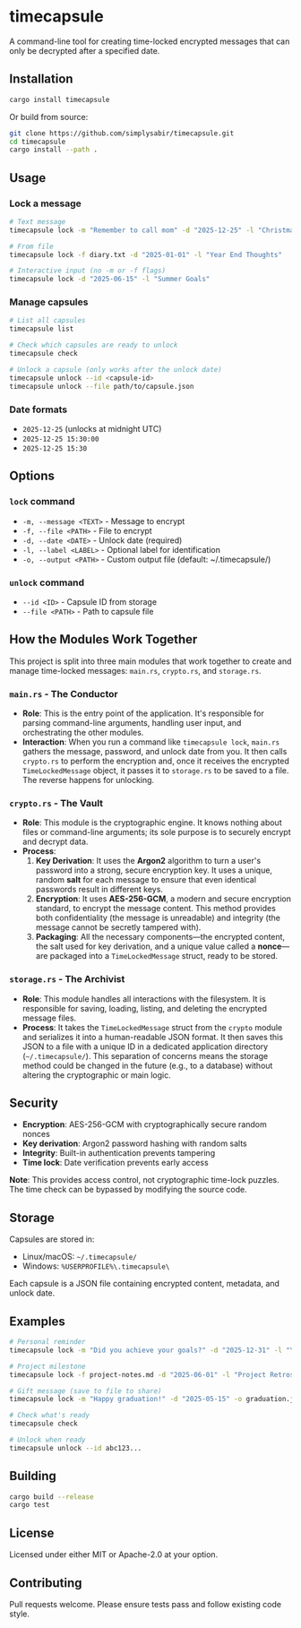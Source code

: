# timecapsule

A command-line tool for creating time-locked encrypted messages that can only be decrypted after a specified date.

## Installation

```bash
cargo install timecapsule
```

Or build from source:
```bash
git clone https://github.com/simplysabir/timecapsule.git
cd timecapsule
cargo install --path .
```

## Usage

### Lock a message
```bash
# Text message
timecapsule lock -m "Remember to call mom" -d "2025-12-25" -l "Christmas Reminder"

# From file
timecapsule lock -f diary.txt -d "2025-01-01" -l "Year End Thoughts"

# Interactive input (no -m or -f flags)
timecapsule lock -d "2025-06-15" -l "Summer Goals"
```

### Manage capsules
```bash
# List all capsules
timecapsule list

# Check which capsules are ready to unlock
timecapsule check

# Unlock a capsule (only works after the unlock date)
timecapsule unlock --id <capsule-id>
timecapsule unlock --file path/to/capsule.json
```

### Date formats
- `2025-12-25` (unlocks at midnight UTC)
- `2025-12-25 15:30:00`
- `2025-12-25 15:30`

## Options

### `lock` command
- `-m, --message <TEXT>` - Message to encrypt
- `-f, --file <PATH>` - File to encrypt
- `-d, --date <DATE>` - Unlock date (required)
- `-l, --label <LABEL>` - Optional label for identification
- `-o, --output <PATH>` - Custom output file (default: ~/.timecapsule/)

### `unlock` command
- `--id <ID>` - Capsule ID from storage
- `--file <PATH>` - Path to capsule file

## How the Modules Work Together

This project is split into three main modules that work together to create and manage time-locked messages: `main.rs`, `crypto.rs`, and `storage.rs`.

### `main.rs` - The Conductor

*   **Role**: This is the entry point of the application. It's responsible for parsing command-line arguments, handling user input, and orchestrating the other modules.
*   **Interaction**: When you run a command like `timecapsule lock`, `main.rs` gathers the message, password, and unlock date from you. It then calls `crypto.rs` to perform the encryption and, once it receives the encrypted `TimeLockedMessage` object, it passes it to `storage.rs` to be saved to a file. The reverse happens for unlocking.

### `crypto.rs` - The Vault

*   **Role**: This module is the cryptographic engine. It knows nothing about files or command-line arguments; its sole purpose is to securely encrypt and decrypt data.
*   **Process**:
    1.  **Key Derivation**: It uses the **Argon2** algorithm to turn a user's password into a strong, secure encryption key. It uses a unique, random **salt** for each message to ensure that even identical passwords result in different keys.
    2.  **Encryption**: It uses **AES-256-GCM**, a modern and secure encryption standard, to encrypt the message content. This method provides both confidentiality (the message is unreadable) and integrity (the message cannot be secretly tampered with).
    3.  **Packaging**: All the necessary components—the encrypted content, the salt used for key derivation, and a unique value called a **nonce**—are packaged into a `TimeLockedMessage` struct, ready to be stored.

### `storage.rs` - The Archivist

*   **Role**: This module handles all interactions with the filesystem. It is responsible for saving, loading, listing, and deleting the encrypted message files.
*   **Process**: It takes the `TimeLockedMessage` struct from the `crypto` module and serializes it into a human-readable JSON format. It then saves this JSON to a file with a unique ID in a dedicated application directory (`~/.timecapsule/`). This separation of concerns means the storage method could be changed in the future (e.g., to a database) without altering the cryptographic or main logic.

## Security

- **Encryption**: AES-256-GCM with cryptographically secure random nonces
- **Key derivation**: Argon2 password hashing with random salts
- **Integrity**: Built-in authentication prevents tampering
- **Time lock**: Date verification prevents early access

**Note**: This provides access control, not cryptographic time-lock puzzles. The time check can be bypassed by modifying the source code.

## Storage

Capsules are stored in:
- Linux/macOS: `~/.timecapsule/`
- Windows: `%USERPROFILE%\.timecapsule\`

Each capsule is a JSON file containing encrypted content, metadata, and unlock date.

## Examples

```bash
# Personal reminder
timecapsule lock -m "Did you achieve your goals?" -d "2025-12-31" -l "Year Review"

# Project milestone
timecapsule lock -f project-notes.md -d "2025-06-01" -l "Project Retrospective"

# Gift message (save to file to share)
timecapsule lock -m "Happy graduation!" -d "2025-05-15" -o graduation.json

# Check what's ready
timecapsule check

# Unlock when ready
timecapsule unlock --id abc123...
```

## Building

```bash
cargo build --release
cargo test
```

## License

Licensed under either MIT or Apache-2.0 at your option.

## Contributing

Pull requests welcome. Please ensure tests pass and follow existing code style.